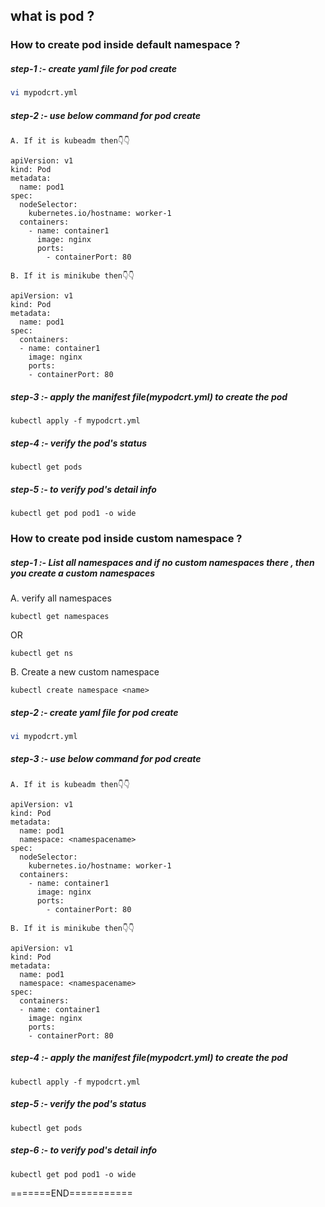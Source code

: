 ## what is pod ?








### How to create pod inside default namespace ?


##### step-1 :- create yaml file for pod create


```bash
vi mypodcrt.yml
```


##### step-2 :- use below command for pod create


`A. If it is kubeadm then👇👇`


```
apiVersion: v1
kind: Pod
metadata:
  name: pod1
spec:
  nodeSelector:
    kubernetes.io/hostname: worker-1
  containers:
    - name: container1
      image: nginx
      ports:
        - containerPort: 80

```


`B. If it is minikube then👇👇`


```
apiVersion: v1
kind: Pod
metadata:
  name: pod1
spec:
  containers:
  - name: container1
    image: nginx
    ports:
    - containerPort: 80

```


##### step-3 :- apply the manifest file(mypodcrt.yml) to create the pod


```
kubectl apply -f mypodcrt.yml
```


##### step-4 :- verify the pod's status


```
kubectl get pods
```

##### step-5 :- to verify pod's detail info


```
kubectl get pod pod1 -o wide

```



### How to create pod inside custom namespace ?


##### step-1 :- List all namespaces and if no custom namespaces there , then you create a custom namespaces


A. verify all namespaces


```
kubectl get namespaces
```

OR

```
kubectl get ns
```


B. Create a new custom namespace


```
kubectl create namespace <name>
```


##### step-2 :- create yaml file for pod create


```bash
vi mypodcrt.yml
```


##### step-3 :- use below command for pod create


`A. If it is kubeadm then👇👇`


```
apiVersion: v1
kind: Pod
metadata:
  name: pod1
  namespace: <namespacename>
spec:
  nodeSelector:
    kubernetes.io/hostname: worker-1
  containers:
    - name: container1
      image: nginx
      ports:
        - containerPort: 80

```


`B. If it is minikube then👇👇`


```
apiVersion: v1
kind: Pod
metadata:
  name: pod1
  namespace: <namespacename>
spec:
  containers:
  - name: container1
    image: nginx
    ports:
    - containerPort: 80

```


##### step-4 :- apply the manifest file(mypodcrt.yml) to create the pod


```
kubectl apply -f mypodcrt.yml
```


##### step-5 :- verify the pod's status


```
kubectl get pods
```

##### step-6 :- to verify pod's detail info


```
kubectl get pod pod1 -o wide

```


=======END===========
